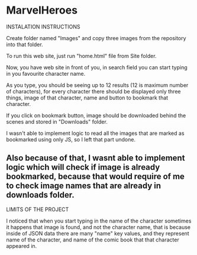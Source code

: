 # MarvelHeroes

INSTALATION INSTRUCTIONS

Create folder named "Images" and copy three images from the repository into that folder.

To run this web site, just run "home.html" file from Site folder.

Now, you have web site in front of you, in search field you can start typing in you favourite character name.

As you type, you should be seeing up to 12 results (12 is maximum number of characters), for every character there should be displayed
only three things, image of that character, name and button to bookmark that character.

If you click on bookmark button, image should be downloaded behind the scenes and stored in "Downloads" folder.

I wasn't able to implement logic to read all the images that are marked as bookmarked using only JS, so I left that part undone.

Also because of that, I wasnt able to implement logic which will check if image is already bookmarked, because that would require of me
to check image names that are already in downloads folder.
----------------------------------------------------------------------------------------------------------------------------------------

LIMITS OF THE PROJECT

I noticed that when you start typing in the name of the character sometimes it happens that image is found, and not the character name,
that is because inside of JSON data there are many "name" key values, and they represent name of the character, and name of the comic book
that that character appeared in.
